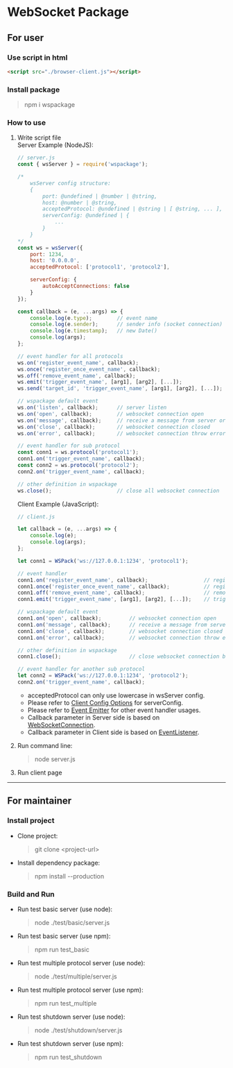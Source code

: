 # WebSocket Package #

## For user ##

### Use script in html ###

```html
<script src="./browser-client.js"></script>
```

### Install package ###

> npm i wspackage

### How to use ###

1. Write script file  
    Server Example (NodeJS):
    ```javascript
    // server.js
    const { wsServer } = require('wspackage');

    /*
        wsServer config structure:
        {
            port: @undefined | @number | @string,
            host: @number | @string,
            acceptedProtocol: @undefined | @string | [ @string, ... ],
            serverConfig: @undefined | {
                ...
            }
        }
    */
    const ws = wsServer({
        port: 1234,
        host: '0.0.0.0',
        acceptedProtocol: ['protocol1', 'protocol2'],

        serverConfig: {
            autoAcceptConnections: false
        }
    });

    const callback = (e, ...args) => {
        console.log(e.type);        // event name
        console.log(e.sender);      // sender info (socket connection)
        console.log(e.timestamp);   // new Date()
        console.log(args);
    };

    // event handler for all protocols
    ws.on('register_event_name', callback);                               // register event
    ws.once('register_once_event_name', callback);                        // register event once
    ws.off('remove_event_name', callback);                                // remove event
    ws.emit('trigger_event_name', [arg1], [arg2], [...]);                 // trigger event (broadcast)
    ws.send('target_id', 'trigger_event_name', [arg1], [arg2], [...]);    // trigger event (target socket connection)

    // wspackage default event
    ws.on('listen', callback);      // server listen
    ws.on('open', callback);        // websocket connection open
    ws.on('message', callback);     // receive a message from server or client
    ws.on('close', callback);       // websocket connection closed
    ws.on('error', callback);       // websocket connection throw error

    // event handler for sub protocol
    const conn1 = ws.protocol('protocol1');
    conn1.on('trigger_event_name', callback);
    const conn2 = ws.protocol('protocol2');
    conn2.on('trigger_event_name', callback);

    // other definition in wspackage
    ws.close();                     // close all websocket connection
    ```

    Client Example (JavaScript):
    ```javascript
    // client.js

    let callback = (e, ...args) => {
        console.log(e);
        console.log(args);
    };

    let conn1 = WSPack('ws://127.0.0.1:1234', 'protocol1');

    // event handler
    conn1.on('register_event_name', callback);                  // register event
    conn1.once('register_once_event_name', callback);           // register event once
    conn1.off('remove_event_name', callback);                   // remove event
    conn1.emit('trigger_event_name', [arg1], [arg2], [...]);    // trigger event

    // wspackage default event
    conn1.on('open', callback);         // websocket connection open
    conn1.on('message', callback);      // receive a message from server or client
    conn1.on('close', callback);        // websocket connection closed
    conn1.on('error', callback);        // websocket connection throw error

    // other definition in wspackage
    conn1.close();                      // close websocket connection between protocol1 and server

    // event handler for another sub protocol
    let conn2 = WSPack('ws://127.0.0.1:1234', 'protocol2');
    conn2.on('trigger_event_name', callback);
    ```
    * acceptedProtocol can only use lowercase in wsServer config.
    * Please refer to [Client Config Options](https://github.com/theturtle32/WebSocket-Node/blob/0b3d4a5eb253132b2219f6f22a420bfe4680e26a/docs/WebSocketClient.md#client-config-options) for serverConfig.
    * Please refer to [Event Emitter](https://nodejs.org/api/events.html) for other event handler usages.
    * Callback parameter in Server side is based on [WebSocketConnection](https://github.com/theturtle32/WebSocket-Node/blob/0b3d4a5eb253132b2219f6f22a420bfe4680e26a/docs/WebSocketConnection.md).
    * Callback parameter in Client side is based on [EventListener](https://developer.mozilla.org/zh-TW/docs/Web/API/EventListener).

2. Run command line:
    > node server.js

3. Run client page

---

## For maintainer ##

### Install project ###

* Clone project:
    > git clone \<project-url\>

* Install dependency package:
    > npm install --production

### Build and Run ###

* Run test basic server (use node):
    > node ./test/basic/server.js

* Run test basic server (use npm):
    > npm run test_basic

* Run test multiple protocol server (use node):
    > node ./test/multiple/server.js

* Run test multiple protocol server (use npm):
    > npm run test_multiple

* Run test shutdown server (use node):
    > node ./test/shutdown/server.js

* Run test shutdown server (use npm):
    > npm run test_shutdown
